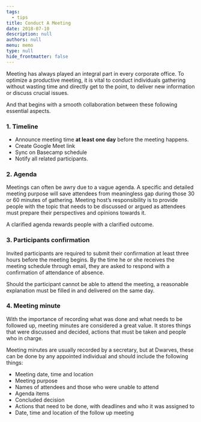 ```yaml
---
tags: 
  - tips
title: Conduct A Meeting
date: 2018-07-10
description: null
authors: null
menu: memo
type: null
hide_frontmatter: false
---
```


Meeting has always played an integral part in every corporate office. To optimize a productive meeting, it is vital to conduct individuals gathering without wasting time and directly get to the point, to deliver new information or discuss crucial issues.

And that begins with a smooth collaboration between these following essential aspects.

### 1. Timeline
* Announce meeting time **at least one day** before the meeting happens.
* Create Google Meet link
* Sync on Basecamp schedule
* Notify all related participants.

### 2. Agenda
Meetings can often be awry due to a vague agenda. A specific and detailed meeting purpose will save attendees from meaningless gap during those 30 or 60 minutes of gathering. Meeting host’s responsibility is to provide people with the topic that needs to be discussed or argued as attendees must prepare their perspectives and opinions towards it.

A clarified agenda rewards people with a clarified outcome.

### 3. Participants confirmation
Invited participants are required to submit their confirmation at least three hours before the meeting begins. By the time he or she receives the meeting schedule through email, they are asked to respond with a confirmation of attendance of absence.

Should the participant cannot be able to attend the meeting, a reasonable explanation must be filled in and delivered on the same day.

### 4. Meeting minute
With the importance of recording what was done and what needs to be followed up, meeting minutes are considered a great value. It stores things that were discussed and decided, actions that must be taken and people who in charge.

Meeting minutes are usually recorded by a secretary, but at Dwarves, these can be done by any appointed individual and should include the following things:

* Meeting date, time and location
* Meeting purpose
* Names of attendees and those who were unable to attend
* Agenda items
* Concluded decision
* Actions that need to be done, with deadlines and who it was assigned to
* Date, time and location of the follow up meeting
